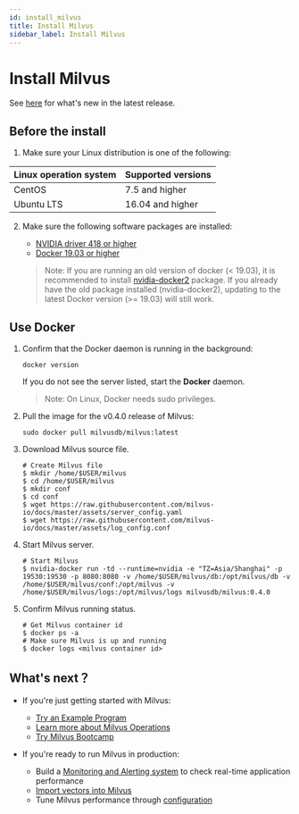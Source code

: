 ```yaml
---
id: install_milvus
title: Install Milvus
sidebar_label: Install Milvus
---
```


# Install Milvus 

See [here](../Releases/v0.4.0.md) for what's new in the latest release. 

## Before the install

1. Make sure your Linux distribution is one of the following:

| Linux operation system | Supported versions |
| :--------------------- | :----------------- |
| CentOS                 | 7.5 and higher     |
| Ubuntu LTS             | 16.04 and higher   |

2. Make sure the following software packages are installed:

   - [NVIDIA driver 418 or higher](https://docs.nvidia.com/cuda/cuda-installation-guide-linux/index.html)
   - [Docker 19.03 or higher](https://docs.docker.com/engine/installation/linux/docker-ce/ubuntu/)
   
   > Note: If you are running an old version of docker (< 19.03), it is recommended to install [nvidia-docker2](https://github.com/NVIDIA/nvidia-docker/wiki/Installation-(version-2.0)) package. If you already have the old package installed (nvidia-docker2), updating to the latest Docker version (>= 19.03) will still work.  

## Use Docker

1. Confirm that the Docker daemon is running in the background: 

   ```
   docker version
   ```

   If you do not see the server listed, start the **Docker** daemon.

   > Note: On Linux, Docker needs sudo privileges.

2. Pull the image for the v0.4.0 release of Milvus:

   ```
   sudo docker pull milvusdb/milvus:latest
   ```

3. Download Milvus source file.

   ```shell
   # Create Milvus file
   $ mkdir /home/$USER/milvus
   $ cd /home/$USER/milvus
   $ mkdir conf
   $ cd conf
   $ wget https://raw.githubusercontent.com/milvus-io/docs/master/assets/server_config.yaml
   $ wget https://raw.githubusercontent.com/milvus-io/docs/master/assets/log_config.conf
   ```

4. Start Milvus server.

   ```shell
   # Start Milvus
   $ nvidia-docker run -td --runtime=nvidia -e "TZ=Asia/Shanghai" -p 19530:19530 -p 8080:8080 -v /home/$USER/milvus/db:/opt/milvus/db -v /home/$USER/milvus/conf:/opt/milvus -v /home/$USER/milvus/logs:/opt/milvus/logs milvusdb/milvus:0.4.0
   ```

5. Confirm Milvus running status.

   ```shell
   # Get Milvus container id
   $ docker ps -a
   # Make sure Milvus is up and running
   $ docker logs <milvus container id>
   ```

## What's next？

- If you're just getting started with Milvus:

  - [Try an Example Program](example_code.md)
  - [Learn more about Milvus Operations](milvus_operation.md)
  - [Try Milvus Bootcamp](https://github.com/milvus-io/bootcamp)
  
- If you're ready to run Milvus in production:

  - Build a [Monitoring and Alerting system](monitor.md) to check real-time application performance
  - [Import vectors into Milvus](import_data.md)
  - Tune Milvus performance through [configuration](../reference/milvus_config.md)
